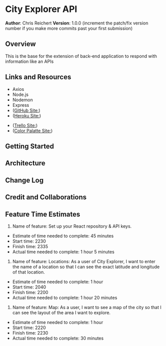 # City Explorer API

**Author**: Chris Reichert
**Version**: 1.0.0 (increment the patch/fix version number if you make more commits past your first submission)

## Overview

This is the base for the extension of back-end application to respond with information like an  APIs

## Links and Resources

* Axios
* Node.js
* Nodemon
* Express
* ([GitHub Site:](https://github.com/reichertc2/city-explorer-api))
* ([Heroku Site:](https://fierce-badlands-59125.herokuapp.com/))
<!-- * ([Netlfy Site:](https://reichertc2-city-explorer.netlify.app/)) -->
* ([Trello Site:](https://trello.com/b/6IbYNwWz/city-explorer))
* ([Color Palatte  Site:](https://coolors.co/e2d4b7-9c9583-a1a499-b0bbbf-cadbc8))

## Getting Started

<!-- !([WRRC Layout](./src/img/WRRC-Image.png)) -->

## Architecture
<!-- Provide a detailed description of the application design. What technologies (languages, libraries, etc) you're using, and any other relevant design information. -->

## Change Log
<!-- Use this area to document the iterative changes made to your application as each feature is successfully implemented. Use time stamps. Here's an example:

01-01-2001 4:59pm - Application now has a fully-functional express server, with a GET route for the location resource. -->

## Credit and Collaborations
<!-- Give credit (and a link) to other people or resources that helped you build this application. -->

## Feature Time Estimates

1. Name of feature: Set up your React repository & API keys.
* Estimate of time needed to complete: 45 minutes
* Start time: 2230
* Finish time: 2335
* Actual time needed to complete: 1 hour 5 minutes
1. Name of feature: Locations: As a user of City Explorer, I want to enter the name of a location so that I can see the exact latitude and longitude of that location.
* Estimate of time needed to complete: 1 hour
* Start time: 2040
* Finish time: 2200
* Actual time needed to complete: 1 hour 20 minutes
1. Name of feature: Map: As a user, I want to see a map of the city so that I can see the layout of the area I want to explore.
* Estimate of time needed to complete: 1 hour
* Start time: 2220
* Finish time: 2230
* Actual time needed to complete:  30 minutes
